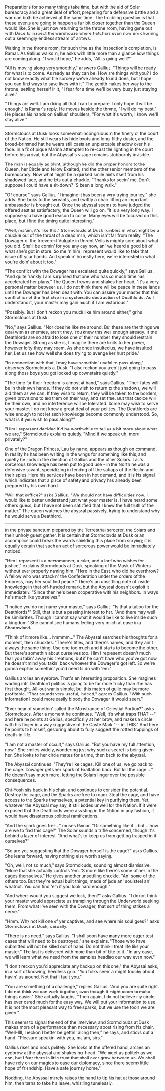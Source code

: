 Preparations for so many things take time, but with the aid of Solar bureacracy and a great deal of effort, preparing for a defensive battle and a war can both be achieved at the same time. The troubling question is that these events are going to happen a fair bit closer together than the Queen would like. She is just now returning to the throne room, having gone out with Dace to inspect the warehouse where fletchers even now are churning out a seemingly endless stream of arrows.

Waiting in the throne room, for such time as the inspection's completion, is Ramar. As Gallius walks in, he asks with little more than a glance how things are coming along. "I would hope," he adds, "All is going well?"

"All is moving along very smoothly," answers Gallius. "Things will be ready for what is to come. As ready as they can be. How are things with you? I do not know exactly what the sorcery we've already found does, but I hope you can find ways to save lives with it." The zenith makes her way to the throne, settling herself in it, "I fear for a time we'll be very busy just staying alive."

"Things are well. I am doing all that I can to prepare, I only hope it will be enough," is Ramar's reply. He moves beside the throne, "I will do my best." He places his hands on Gallius' shoulders, "For what it's worth, I know we'll stay alive."

---

Stormclouds at Dusk looks somewhat incongruous in the finery of the court of the Nation. He still wears his hide boots and long, filthy duster, and the broad-brimmed hat he wears still casts an unpiercable shadow over his face. In a fit of pique Marina attempted to re-cast the lighting in the court before his arrival, but the Abyssal's visage remains stubbornly invisible.

The man is equally as blunt, although he did the proper honors to the Queen, her Circle and fellow Exalted, and the other senior members of the bureaucracy. Now what might be a quirked smile hints itself from his shadowed face, and he lets out a chuckle. "Thanks for seein' me. Don't suppose I could have a sit-down? 'S been a long walk."

"Of course," says Gallius. "I imagine it has been a very trying journey," she adds. She looks to the servants, and swiftly a chair fitting an important ambassador is brought out. Once the abyssal seems to have judged the offered seat as satisfactory, the Queen will go on. "It is a very long way. I suppose you have good reason to come. Many eyes will be focused on this place, but I find the timing quite interesting."

"Well, ma'am, it's like this." Stormclouds at Dusk rumbles in what might be a chuckle out of the throat of a dead man, which isn't far from reality. "The Dowager of the Irreverent Vulgate in Unrent Veils is mighty sore about what you did. She'll be comin' for you any day now, an' we heard a good bit of what she's got in store. So me 'n him I represent would like to take that issue off your hands. And speakin' honestly here, we're interested in what you're doin' about it too."

"The conflict with the Dowager has escalated quite quickly," says Gallius. "And quite frankly I am surprised that one who has so much time has accelerated her plans." The Queen frowns and shakes her head, "It's a very personal matter between us. I do not think there will be peace in these lands until the Dowager has been dealt with. You can assure your master that this conflict is not the first step in a systematic destruction of Deathlords. As I understand it, your master may gain much if I am victorious."

"Possibly. But I don't reckon you much like him around either," grins Stormclouds at Dusk.

"No," says Gallius. "Nor does he like me around. But these are the things we deal with as enemies, aren't they. You knew this well enough already. If the Deathlords are so afraid to lose one of their number, they should restrain the Dowager. Strong as she is, I imagine there are limits to her power, however lofty they may seem. As she once insulted us, we have insulted her. Let us see how well she does trying to avenge her hurt pride."

"In connection with that, I may have somethin' useful to pass along," observes Stormclouds at Dusk. "I also reckon you aren't just going to pass along those boys you got locked up downstairs quietly."

"The time for their freedom is almost at hand," says Gallius. "Their fates will be in their own hands. If they do not wish to return to the shadows, we will aid them as we can. If they wish to return, they will be taken to the borders, given provisions to aid them on their way, and set free. But that choice will be their own, and no interference will be tolerated. Some may wish to serve your master. I do not know a great deal of your politics. The Deathlords are wise enough to not let such knowledge become commonly understood. So, what is it you wish to pass along?"

"Him I represent decided it'd be worthwhile to tell ya a bit more about what we are," Stormclouds explains quietly. "Mind if we speak uh, more privately?"

One of the Dragon Princes, Lau by name, appears as though on command. In reality he has been waiting in the wings for something like this, and quietly he nods in the direction of Gallius and the other Solars. Lau's sorcerous knowledge has been put to good use - in the North he was a defensive savant, specializing in fending off the satraps of the Realm and their spies. Here his services have been in hot demand, and it is his signal which indicates that a place of safety and privacy has already been prepared by his own hand.

"Will that suffice?" asks Gallius. "We should not have difficulties now. I would like to better understand just what your master is. I have heard some others guess, but I have not been satisfied that I know the full truth of the matter." The queen watches the abyssal passively, trying to understand why he would serve a Deathlord.

---

In the private sanctum prepared by the Terrestrial sorcerer, the Solars and their unholy guest gather. It is certain that Stormclouds at Dusk or an accomplice could break the wards shielding this place from scrying; it is equally certain that such an act of sorcerous power would be immediately noticed.

"Him I represent is a necromancer, a ruler, and a lord who wishes for justice," explains Stormclouds at Dusk, speaking of the Mask of Winters without ever properly naming him. "Here in the East, who did he overthrow? A fellow who was attackin' the Confederation under the orders of the Empress, may her soul find peace." There's an unsettling note of inside knowledge in that off-handed remark, but the Abyssal doesn't exploit it immediately. "Since then he's been cooperative with his neighbors. In ways he's much like yourselves."

"I notice you do not name your master," says Gallius. "Is that a taboo for the Deathlords?" Still, that is but a passing interest to her. "And there may well be similarities. Though I cannot say what it would be like to live inside such a kingdom." She cannot see humans feeling very much at ease in a Shadowland.

"Think of it more like... hmmmm..." The Abyssal searches his thoughts for a moment, then chuckles. "There's titles, and there's names, and they ain't always the same thing. Use one too much and it starts to become the other. But there's somethin about ourselves too. Him I represent doesn't much fear you takin' away his creations, but if he can't have who you've got now he doesn't mind you takin' back whoever the Dowager's got left. So we're gonna explain somethin' you'd need to do with 'em."

Gallius arches an eyebrow. That's an interesting proposition. She imagines wading into Deathlord politics is going to be far more tricky than she has first thought. All-out war is simple, but this match of guile may be more profitable. "That sounds very useful, indeed," agrees Gallius. "With such information I could more easily bloody the Dowager, it would seem."

"Ever hear of somethin' called the Monstrance of Celestial Portion?" asks Stormclouds. After a moment he continues. "Well, it's what traps THAT --" and here he points at Gallius, specifically at her brow, and makes a circle with his finger in a way suggestive of the Caste Mark "-- in THIS." And here he points to himself, gesturing about to fully suggest the rotted trappings of death-in-life.

"I am not a master of occult," says Gallius. "But you have my full attention, now." She smiles widely, wondering just why such a secret is being given her. She looks to her circle mates for a time, then back to the abyssal.

The Abyssal continues. "They're like cages. Kill one of us, we go back to the cage. Dowager gets her spark of Exaltation back. But kill the cage...." He doesn't say much more, letting the Solars linger over the possible consequences.

Chi-Yosh sits back in his chair, and continues to consider the potential. Destroy the cage, and the Sparks are free to roam. Steal the cage, and have access to the Sparks themselves, a potential key in purifying them. Yet, whatever the Abyssal may say, it still bodes unwell for the Nation. If it were exposed that the Deathlords were assisting in the Nation in any fashion, it would have disasterous political ramifications.

"And the spark goes free..." muses Ramar. "Or something like it... but... how are we to find this cage?" The Solar sounds a trifle concerned, though it's behind a layer of interest. "And what's to keep us from getting trapped in it ourselves?"

"So are you suggesting that the Dowager herself is the cage?" asks Gallius. She leans forward, having nothing else worth saying.

"Oh, well, not so much," says Stormclouds, sounding almost dismissive. "More that she actually controls 'em. 'S more like there's some of her in the cages themselves." He gives another unsettling chuckle. "An' some of the others too. But they're actual built things, made of jade an' soulsteel an' whatnot. You can find 'em if you look hard enough."

"And where would you suggest we look, then?" asks Gallius. "I do not think your master would appreciate us trampling through the Underworld seeking them. From what I've seen with the Dowager, that sort of thing strikes a nerve."

"Hmm. Why not kill one of yer captives, and see where his soul goes?" asks Stormclouds at Dusk, casually.

"There is no need," says Gallius. "I shall soon have many more eager test cases that will need to be destroyed," she explains. "Those who have submitted will not be killed out of hand. Do not think I treat life like your master." The last is delivered with more than bit of bite to it. "In any case, we will learn what we need from the samples heading our way even now."

"I don't reckon you'd appreciate any backup on this one," the Abyssal asks, in a sort of knowing, heedless grin. "You folks seem a might touchy about havin' us around. Not that I fault you."

"You are something of a challenge," replies Gallius. "And you are quite right. I do not think we can work together, even though it might seem to make things easier." She actually laughs, "Then again, I do not believe my circle has ever cared much for the easy way. We will put your information to use. It is not the most pleasant way to free sparks, but we use the tools we are given."

This seems to signal the end of the interview, and Stormclouds at Dusk makes more of a performance than necessary about rising from his chair. "Well-llll, I reckon I better be gettin' along then," he says, and sticks out a hand. "Pleasure speakin' with you, ma'am, sirs."

Gallius rises and nods politely. She looks at the offered hand, arches an eyebrow at the abyssal and shakes her head. "We meet as politely as we can, but I fear there is little trust that shall ever grow between us. We shall have rely on our magics to ease our diplomacy, since there seems little hope of friendship. Have a safe journey home."

Nodding, the Abyssal merely raises the hand to tip his hat at those around him, then turns to take his leave, whistling tunelessly.